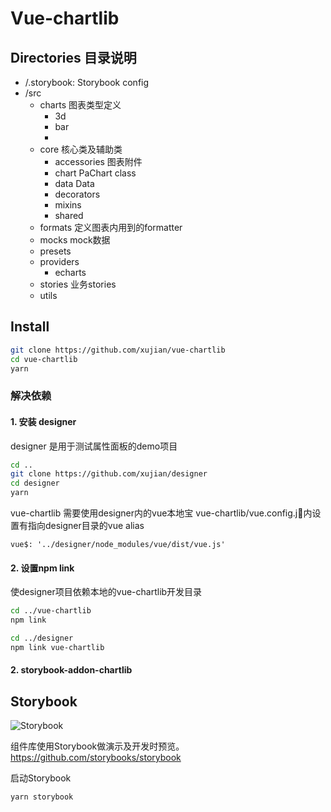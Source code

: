 # Vue-chartlib

## Directories 目录说明

* /.storybook: Storybook config
* /src
  * charts 图表类型定义
    * 3d
    * bar
    * 
  * core 核心类及辅助类
    * accessories 图表附件
    * chart PaChart class
    * data Data
    * decorators
    * mixins
    * shared
  * formats 定义图表内用到的formatter
  * mocks mock数据
  * presets
  * providers
    * echarts
  * stories 业务stories
  * utils  

## Install

```bash
git clone https://github.com/xujian/vue-chartlib
cd vue-chartlib
yarn
```

### 解决依赖
#### 1. 安装 designer

designer 是用于测试属性面板的demo项目

```bash
cd ..
git clone https://github.com/xujian/designer
cd designer
yarn
```

vue-chartlib 需要使用designer内的vue本地宝
vue-chartlib/vue.config.j内设置有指向designer目录的vue alias

```code
vue$: '../designer/node_modules/vue/dist/vue.js'
```

#### 2. 设置npm link

使designer项目依赖本地的vue-chartlib开发目录

```bash
cd ../vue-chartlib
npm link

cd ../designer
npm link vue-chartlib
```

#### 2. storybook-addon-chartlib


## Storybook
![Storybook](https://cdn.jsdelivr.net/gh/storybooks/brand@master/badge/badge-storybook.svg)

组件库使用Storybook做演示及开发时预览。
https://github.com/storybooks/storybook

启动Storybook

```bash
yarn storybook
```


